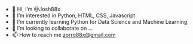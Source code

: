 - 👋 Hi, I’m @Josh88x
- 👀 I’m interested in Python, HTML, CSS, Javascript
- 🌱 I’m currently learning Python for Data Science and Machine Learning 
- 💞️ I’m looking to collaborate on ...
- 📫 How to reach me zorro88x@gmail.com

<!---
Josh88x/Josh88x is a ✨ special ✨ repository because its `README.md` (this file) appears on your GitHub profile.
You can click the Preview link to take a look at your changes.
--->
